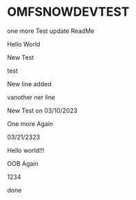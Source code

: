 # OMFSNOWDEVTEST 

one more
Test update ReadMe

Hello World

New Test

test

New line added
   
   
   vanother ner line
   
   
   New Test on 03/10/2023
   
One more
Again

03/21/2323


Hello world!!!


OOB
 Again

1234

done
